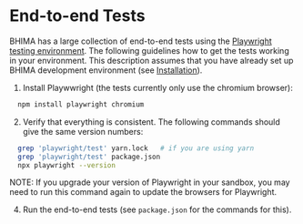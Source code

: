 # End-to-end Tests

BHIMA has a large collection of end-to-end tests using the [Playwright testing environment](https://playwright.dev/docs/intro).  The following guidelines how to get the tests working in your environment.  This description assumes that you have already set up BHIMA development environment (see [Installation](./installing-bhima.md)).

1. Install Playwwright (the tests currently only use the chromium browser):
```bash
  npm install playwright chromium
```

2. Verify that everything is consistent.  The following commands should give the same version numbers:
```bash
  grep 'playwright/test' yarn.lock   # if you are using yarn
  grep 'playwright/test' package.json
  npx playwright --version
```

NOTE:  If you upgrade your version of Playwright in your sandbox, you may need to run this command again to update the browsers for Playwright.

4. Run the end-to-end tests (see `package.json` for the commands for this).
